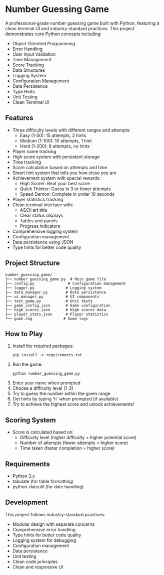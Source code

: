 # Number Guessing Game

A professional-grade number guessing game built with Python, featuring a clean terminal UI and industry-standard practices. This project demonstrates core Python concepts including:
- Object-Oriented Programming
- Error Handling
- User Input Validation
- Time Management
- Score Tracking
- Data Structures
- Logging System
- Configuration Management
- Data Persistence
- Type Hints
- Unit Testing
- Clean Terminal UI

## Features
- Three difficulty levels with different ranges and attempts:
  - Easy (1-50): 15 attempts, 2 hints
  - Medium (1-100): 10 attempts, 1 hint
  - Hard (1-200): 8 attempts, no hints
- Player name tracking
- High score system with persistent storage
- Time tracking
- Score calculation based on attempts and time
- Smart hint system that tells you how close you are
- Achievement system with special rewards:
  - High Scorer: Beat your best score
  - Quick Thinker: Guess in 3 or fewer attempts
  - Speed Demon: Complete in under 10 seconds
- Player statistics tracking
- Clean terminal interface with:
  - ASCII art title
  - Clear status displays
  - Tables and panels
  - Progress indicators
- Comprehensive logging system
- Configuration management
- Data persistence using JSON
- Type hints for better code quality

## Project Structure
```
number_guessing_game/
├── number_guessing_game.py  # Main game file
├── config.py               # Configuration management
├── logger.py              # Logging system
├── data_manager.py        # Data persistence
├── ui_manager.py          # UI components
├── test_game.py           # Unit tests
├── game_config.json       # Game configuration
├── high_scores.json       # High scores data
├── player_stats.json      # Player statistics
└── game.log              # Game logs
```

## How to Play
1. Install the required packages:
   ```
   pip install -r requirements.txt
   ```
2. Run the game:
   ```
   python number_guessing_game.py
   ```
3. Enter your name when prompted
4. Choose a difficulty level (1-3)
5. Try to guess the number within the given range
6. Get hints by typing 'h' when prompted (if available)
7. Try to achieve the highest score and unlock achievements!

## Scoring System
- Score is calculated based on:
  - Difficulty level (higher difficulty = higher potential score)
  - Number of attempts (fewer attempts = higher score)
  - Time taken (faster completion = higher score)

## Requirements
- Python 3.x
- tabulate (for table formatting)
- python-dateutil (for date handling)


## Development
This project follows industry-standard practices:
- Modular design with separate concerns
- Comprehensive error handling
- Type hints for better code quality
- Logging system for debugging
- Configuration management
- Data persistence
- Unit testing
- Clean code principles
- Clean and responsive UI 
